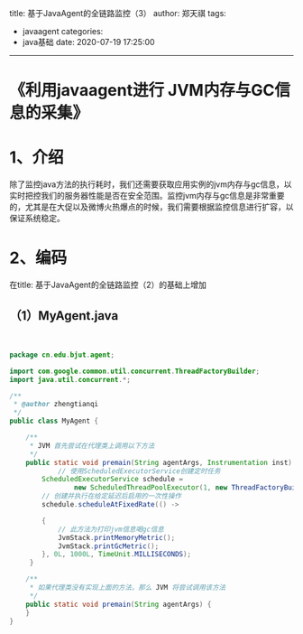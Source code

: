 title: 基于JavaAgent的全链路监控（3）
author: 郑天祺
tags:

  - javaagent
categories:
  - java基础
date: 2020-07-19 17:25:00

---

# 《利用javaagent进行 JVM内存与GC信息的采集》

# 1、介绍

​		除了监控java方法的执行耗时，我们还需要获取应用实例的jvm内存与gc信息，以实时把控我们的服务器性能是否在安全范围。监控jvm内存与gc信息是非常重要的，尤其是在大促以及微博火热爆点的时候，我们需要根据监控信息进行扩容，以保证系统稳定。

# 2、编码

在title: 基于JavaAgent的全链路监控（2）的基础上增加

## （1）MyAgent.java

​		

```java
package cn.edu.bjut.agent;

import com.google.common.util.concurrent.ThreadFactoryBuilder;
import java.util.concurrent.*;

/**
 * @author zhengtianqi
 */
public class MyAgent {

    /**
     * JVM 首先尝试在代理类上调用以下方法
     */
    public static void premain(String agentArgs, Instrumentation inst) {
            // 使用ScheduledExecutorService创建定时任务
        ScheduledExecutorService schedule =
                new ScheduledThreadPoolExecutor(1, new ThreadFactoryBuilder().setNameFormat("scheduled-%d").build());
        // 创建并执行在给定延迟后启用的一次性操作
        schedule.scheduleAtFixedRate(() ->

        {
            // 此方法为打印jvm信息喝gc信息
            JvmStack.printMemoryMetric();
            JvmStack.printGcMetric();
        }, 0L, 1000L, TimeUnit.MILLISECONDS);
     }

    /**
     * 如果代理类没有实现上面的方法，那么 JVM 将尝试调用该方法
     */
    public static void premain(String agentArgs) {
    }
}
```

